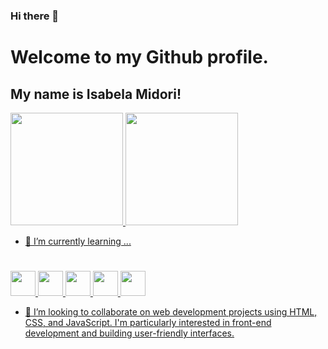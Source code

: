 ### Hi there 👋
# Welcome to my Github profile.
## My name is Isabela Midori!

<div>
<a href="https://github.com/isamidori">
<img height="180em" src="https://github-readme-stats.vercel.app/api/top-langs/?username=isamidori&layout=compact&langs_count=7&theme=dracula"/>
<img height="180em" src="https://github-readme-stats.vercel.app/api?username=isamidori&show_icons=true&theme=dracula&include_all_commits=true&count_private=true"/>
</div>


- 🌱 I’m currently learning ...
  #
<img src="https://cdn.jsdelivr.net/gh/devicons/devicon/icons/git/git-original.svg" width="40" height="40"/>   <img src="https://cdn.jsdelivr.net/gh/devicons/devicon/icons/css3/css3-original.svg" width="40" height="40"/> <img src="https://cdn.jsdelivr.net/gh/devicons/devicon/icons/html5/html5-original.svg" width="40" height="40" /> <img src="https://cdn.jsdelivr.net/gh/devicons/devicon/icons/java/java-original.svg" width="40" height="40"/> <img src="https://cdn.jsdelivr.net/gh/devicons/devicon/icons/javascript/javascript-original.svg" width="40" height="40"/>  
  
  
  

            
          
- 👯 I’m looking to collaborate on web development projects using HTML, CSS, and JavaScript. I'm particularly interested in front-end development and building user-friendly interfaces.

